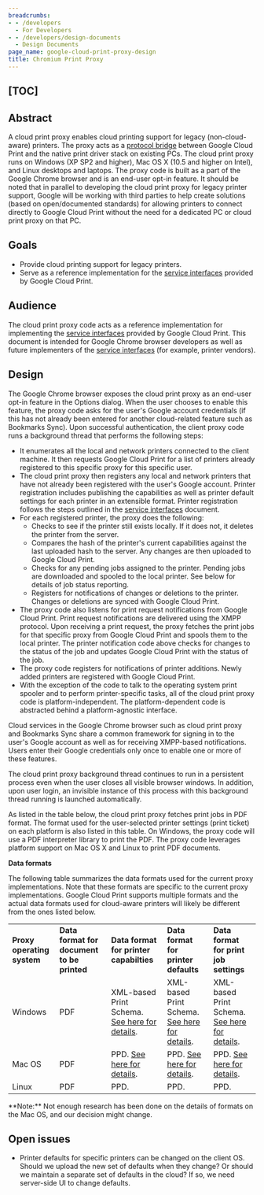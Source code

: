 ```yaml
---
breadcrumbs:
- - /developers
  - For Developers
- - /developers/design-documents
  - Design Documents
page_name: google-cloud-print-proxy-design
title: Chromium Print Proxy
---
```


## **[TOC]**

## **Abstract**

A cloud print proxy enables cloud printing support for legacy (non-cloud-aware) printers. The proxy acts as a [protocol bridge](http://code.google.com/apis/cloudprint/docs/proxyinterfaces.html) between Google Cloud Print and the native print driver stack on existing PCs. The cloud print proxy runs on Windows (XP SP2 and higher), Mac OS X (10.5 and higher on Intel), and Linux desktops and laptops. The proxy code is built as a part of the Google Chrome browser and is an end-user opt-in feature. It should be noted that in parallel to developing the cloud print proxy for legacy printer support, Google will be working with third parties to help create solutions (based on open/documented standards) for allowing printers to connect directly to Google Cloud Print without the need for a dedicated PC or cloud print proxy on that PC.

## **Goals**

*   Provide cloud printing support for legacy printers.
*   Serve as a reference implementation for the [service
            interfaces](http://code.google.com/apis/cloudprint/docs/proxyinterfaces.html)
            provided by Google Cloud Print.

## **Audience**

The cloud print proxy code acts as a reference implementation for implementing
the [service
interfaces](http://code.google.com/apis/cloudprint/docs/proxyinterfaces.html)
provided by Google Cloud Print. This document is intended for Google Chrome
browser developers as well as future implementers of the [service
interfaces](http://code.google.com/apis/cloudprint/docs/proxyinterfaces.html)
(for example, printer vendors).

## **Design**

The Google Chrome browser exposes the cloud print proxy as an end-user opt-in
feature in the Options dialog. When the user chooses to enable this feature, the
proxy code asks for the user's Google account credentials (if this has not
already been entered for another cloud-related feature such as Bookmarks Sync).
Upon successful authentication, the client proxy code runs a background thread
that performs the following steps:

*   It enumerates all the local and network printers connected to the
            client machine. It then requests Google Cloud Print for a list of
            printers already registered to this specific proxy for this specific
            user.
*   The cloud print proxy then registers any local and network printers
            that have not already been registered with the user's Google
            account. Printer registration includes publishing the capabilities
            as well as printer default settings for each printer in an
            extensible format. Printer registration follows the steps outlined
            in the [service
            interfaces](http://code.google.com/apis/cloudprint/docs/proxyinterfaces.html)
            document.
*   For each registered printer, the proxy does the following:
    *   Checks to see if the printer still exists locally. If it does
                not, it deletes the printer from the server.
    *   Compares the hash of the printer's current capabilities against
                the last uploaded hash to the server. Any changes are then
                uploaded to Google Cloud Print.
    *   Checks for any pending jobs assigned to the printer. Pending
                jobs are downloaded and spooled to the local printer. See below
                for details of job status reporting.
    *   Registers for notifications of changes or deletions to the
                printer. Changes or deletions are synced with Google Cloud
                Print.
*   The proxy code also listens for print request notifications from
            Google Cloud Print. Print request notifications are delivered using
            the XMPP protocol. Upon receiving a print request, the proxy fetches
            the print jobs for that specific proxy from Google Cloud Print and
            spools them to the local printer. The printer notification code
            above checks for changes to the status of the job and updates Google
            Cloud Print with the status of the job.
*   The proxy code registers for notifications of printer additions.
            Newly added printers are registered with Google Cloud Print.
*   With the exception of the code to talk to the operating system print
            spooler and to perform printer-specific tasks, all of the cloud
            print proxy code is platform-independent. The platform-dependent
            code is abstracted behind a platform-agnostic interface.

Cloud services in the Google Chrome browser such as cloud print proxy and
Bookmarks Sync share a common framework for signing in to the user's Google
account as well as for receiving XMPP-based notifications. Users enter their
Google credentials only once to enable one or more of these features.

The cloud print proxy background thread continues to run in a persistent process
even when the user closes all visible browser windows. In addition, upon user
login, an invisible instance of this process with this background thread running
is launched automatically.

As listed in the table below, the cloud print proxy fetches print jobs in PDF
format. The format used for the user-selected printer settings (print ticket) on
each platform is also listed in this table. On Windows, the proxy code will use
a PDF interpreter library to print the PDF. The proxy code leverages platform
support on Mac OS X and Linux to print PDF documents.

**Data formats**

The following table summarizes the data formats used for the current proxy
implementations. Note that these formats are specific to the current proxy
implementations. Google Cloud Print supports multiple formats and the actual
data formats used for cloud-aware printers will likely be different from the
ones listed below.

<table>
<tr>
<td><b>Proxy operating system</b></td>
<td><b>Data format for document to be printed</b></td>
<td><b>Data format for printer capabilties</b></td>
<td><b>Data format for printer defaults</b></td>
<td><b>Data format for print job settings</b></td>
</tr>
<tr>
<td>Windows</td>
<td>PDF</td>
<td>XML-based Print Schema. <a href="http://msdn.microsoft.com/en-us/library/ms716431%28VS.85%29.aspx">See here for details</a>.</td>
<td>XML-based Print Schema. <a href="http://msdn.microsoft.com/en-us/library/ms715314%28VS.85%29.aspx">See here for details</a>.</td>
<td>XML-based Print Schema. <a href="http://msdn.microsoft.com/en-us/library/ms715314%28VS.85%29.aspx">See here for details</a>.</td>
</tr>
<tr>
<td>Mac OS</td>
<td>PDF</td>
<td>PPD. <a href="http://partners.adobe.com/public/developer/en/ps/5003.PPD_Spec_v4.3.pdf">See here for details</a>.</td>
<td>PPD. <a href="http://partners.adobe.com/public/developer/en/ps/5003.PPD_Spec_v4.3.pdf">See here for details</a>.</td>
<td>PPD. <a href="http://partners.adobe.com/public/developer/en/ps/5003.PPD_Spec_v4.3.pdf">See here for details</a>.</td>
</tr>
<tr>
<td>Linux</td>
<td>PDF</td>
<td>PPD.</td>
<td>PPD.</td>
<td>PPD.</td>
</tr>
</table>
**Note:** Not enough research has been done on the details of formats on the Mac
OS, and our decision might change.

## Open issues

*   Printer defaults for specific printers can be changed on the client
            OS. Should we upload the new set of defaults when they change? Or
            should we maintain a separate set of defaults in the cloud? If so,
            we need server-side UI to change defaults.
